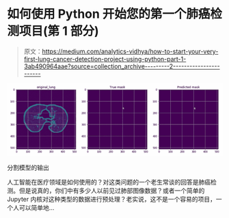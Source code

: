 # 如何使用 Python 开始您的第一个肺癌检测项目(第 1 部分)

> 原文：<https://medium.com/analytics-vidhya/how-to-start-your-very-first-lung-cancer-detection-project-using-python-part-1-3ab490964aae?source=collection_archive---------2----------------------->

![](img/a08312072fd45f2c485f862a30ea2bee.png)

分割模型的输出

人工智能在医疗领域是如何使用的？对这类问题的一个老生常谈的回答是肺癌检测。但是说真的，你们中有多少人以前见过肺部图像数据？或者一个简单的 Jupyter 内核对这种类型的数据进行预处理？老实说，这不是一个容易的项目，一个人可以简单地…